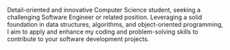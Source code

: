 Detail-oriented and innovative Computer Science student, seeking a challenging Software Engineer or related position. Leveraging a solid foundation in data structures, algorithms, and object-oriented programming, I aim to apply and enhance my coding and problem-solving skills to contribute to your software development projects.
